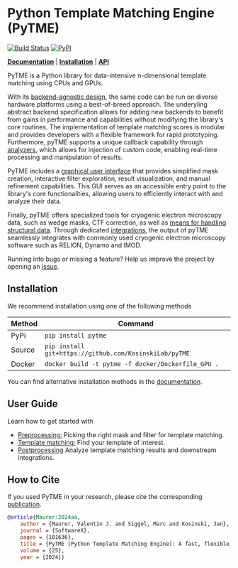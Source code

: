 # Python Template Matching Engine (PyTME)

[![Build Status](https://img.shields.io/github/actions/workflow/status/KosinskiLab/pyTME/main.yml?label=CI)](https://github.com/KosinskiLab/pyTME/actions)
[![PyPI](https://img.shields.io/pypi/v/pytme.svg)](https://pypi.org/project/pytme/)

**[Documentation](https://kosinskilab.github.io/pyTME/)** | **[Installation](https://kosinskilab.github.io/pyTME/quickstart/installation.html)** | **[API](https://kosinskilab.github.io/pyTME/reference/index.html)**

PyTME is a Python library for data-intensive n-dimensional template matching using CPUs and GPUs.

With its [backend-agnostic design](https://kosinskilab.github.io/pyTME/reference/backends.html), the same code can be run on diverse hardware platforms using a best-of-breed approach. The underyling abstract backend specification allows for adding new backends to benefit from gains in performance and capabilities without modifying the library's core routines. The implementation of template matching scores is modular and provides developers with a flexible framework for rapid prototyping. Furthermore, pyTME supports a unique callback capability through [analyzers](https://kosinskilab.github.io/pyTME/reference/analyzer.html), which allows for injection of custom code, enabling real-time processing and manipulation of results.

PyTME includes a [graphical user interface](https://kosinskilab.github.io/pyTME/preprocessing/gui_example.html) that provides simplified mask creation, interactive filter exploration, result visualization, and manual refinement capabilities. This GUI serves as an accessible entry point to the library's core functionalities, allowing users to efficiently interact with and analyze their data.

Finally, pyTME offers specialized tools for cryogenic electron microscopy data, such as wedge masks, CTF correction, as well as [means for handling structural data](https://kosinskilab.github.io/pyTME/reference/data_structure.html). Through dedicated [integrations](https://kosinskilab.github.io/pyTME/quickstart/integrations.html), the output of pyTME seamlessly integrates with commonly used cryogenic electron microscopy software such as RELION, Dynamo and IMOD.

Running into bugs or missing a feature? Help us improve the project by opening an [issue](https://github.com/KosinskiLab/pyTME/issues).

## Installation

We recommend installation using one of the following methods

| Method   | Command                                                 |
|----------|---------------------------------------------------------|
| PyPi     | `pip install pytme`                                     |
| Source   | `pip install git+https://github.com/KosinskiLab/pyTME`  |
| Docker   | `docker build -t pytme -f docker/Dockerfile_GPU .`      |

You can find alternative installation methods in the [documentation](https://kosinskilab.github.io/pyTME/quickstart/installation.html).


## User Guide

Learn how to get started with

- [Preprocessing:](https://kosinskilab.github.io/pyTME/quickstart/preprocessing/motivation.html) Picking the right mask and filter for template matching.
- [Template matching:](https://kosinskilab.github.io/pyTME/quickstart/matching/motivation.html) Find your template of interest.
- [Postprocessing](https://kosinskilab.github.io/pyTME/quickstart/postprocessing/motivation.html) Analyze template matching results and downstream integrations.

## How to Cite

If you used PyTME in your research, please cite the corresponding [publication](https://www.sciencedirect.com/science/article/pii/S2352711024000074).

```bibtex
@article{Maurer:2024aa,
    author = {Maurer, Valentin J. and Siggel, Marc and Kosinski, Jan},
    journal = {SoftwareX},
    pages = {101636},
    title = {PyTME (Python Template Matching Engine): A fast, flexible, and multi-purpose template matching library for cryogenic electron microscopy data},
    volume = {25},
    year = {2024}}
```
